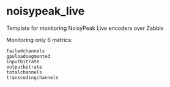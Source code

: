 # noisypeak_live
Template for monitoring NoisyPeak Live encoders over Zabbix

Monitoring only 6 metrics:

	failedchannels
	gpuloadsegmented
	inputbitrate
	outputbitrate
	totalchannels
	transcodingchannels

